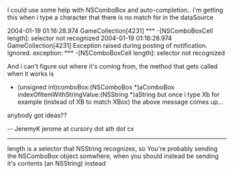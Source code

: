I could use some help with NSComboBox and auto-completion.. i'm getting this when i type a character that there is no match for in the dataSource

2004-01-19 01:16:28.974 GameCollection[4231] *** -[NSComboBoxCell length]: selector not recognized
2004-01-19 01:16:28.974 GameCollection[4231] Exception raised during posting of notification.  Ignored.  exception: *** -[NSComboBoxCell length]: selector not recognized

And i can't figure out where it's coming from, the method that gets called when it works is
- (unsigned int)comboBox:(NSComboBox *)aComboBox indexOfItemWithStringValue:(NSString *)aString
but once i type Xb for example (instead of XB to match XBox) 
the above message comes up...

anybody got ideas??

-- JeremyK
jerome at cursory dot ath dot cx

----

length is a selector that NSString recognizes, so You're probably sending the NSComboBox object somwhere, when you should instead be sending it's contents (an NSString) instead

